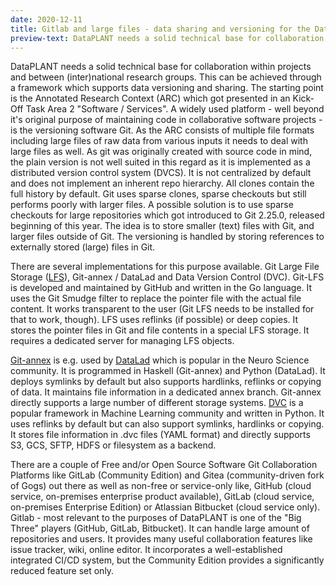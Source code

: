 ```yaml
---
date: 2020-12-11
title: Gitlab and large files - data sharing and versioning for the DataPLANT community
preview-text: DataPLANT needs a solid technical base for collaboration within projects and between (inter)national research groups. This can be achieved through a framework which supports data versioning and sharing.
---
```


DataPLANT needs a solid technical base for collaboration within projects and between (inter)national research groups. This can be achieved through a framework which supports data versioning and sharing. The starting point is the Annotated Research Context (ARC) which got presented in an Kick-Off Task Area 2 "Software / Services". A widely used platform - well beyond it's original purpose of maintaining code in collaborative software projects - is the versioning software Git. As the ARC consists of multiple file formats including large files of raw data from various inputs it needs to deal with large files as well. As git was originally created with source code in mind, the plain version is not well suited in this regard as it is implemented as a distributed version control system (DVCS). It is not centralized by default and does not implement an inherent repo hierarchy. All clones contain the full history by default. Git uses sparse clones, sparse checkouts but still performs poorly with larger files. A possible solution is to use sparse checkouts for large repositories
which got introduced to Git 2.25.0, released beginning of this year. The idea is to store smaller (text) files with Git, and larger files outside of Git. The versioning is handled by storing references to externally stored (large) files in Git.

There are several implementations for this purpose available. Git Large File Storage ([LFS](https://git-lfs.github.com/)), Git-annex / DataLad and Data Version Control (DVC). Git-LFS is developed and maintained by GitHub and written in the Go language. It uses the Git Smudge filter to replace the pointer file with the actual file content. It works transparent to the user (Git LFS needs to be installed for that to work, though). LFS uses reflinks (if possible) or deep copies. It stores the pointer files in Git and file contents in a special LFS storage. It requires a dedicated server for managing LFS objects.

[Git-annex](https://git-annex.branchable.com) is e.g. used by [DataLad](https://www.datalad.org/) which is popular in the Neuro Science community. It is programmed in Haskell (Git-annex) and Python (DataLad). It deploys symlinks by default but also supports hardlinks, reflinks or copying of data. It maintains file information in a dedicated annex branch. Git-annex directly supports a large number of different storage systems. [DVC](https://dvc.org/) is a popular framework in Machine Learning community and written in Python. It uses reflinks by default but can also support symlinks, hardlinks or copying. It stores file information in .dvc files (YAML format) and directly supports S3, GCS, SFTP, HDFS or filesystem as a backend.

There are a couple of Free and/or Open Source Software Git Collaboration Platforms like GitLab (Community Edition) and Gitea (community-driven fork of Gogs) out there as well as non-free or service-only like, GitHub (cloud service, on-premises enterprise product available), GitLab (cloud service, on-premises Enterprise Edition) or Atlassian Bitbucket (cloud service only). Gitlab - most relevant to the purposes of DataPLANT is one of the "Big Three" players (GitHub, GitLab, Bitbucket). It can handle large amount of repositories and users. It provides many useful collaboration features like issue tracker, wiki, online editor. It incorporates a well-established integrated CI/CD system, but the Community Edition provides a significantly reduced feature set only.